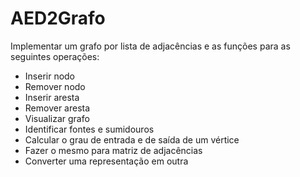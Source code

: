 # AED2Grafo

Implementar um grafo por lista de adjacências e as funções para as seguintes operações:

- Inserir nodo
- Remover nodo
- Inserir aresta
- Remover aresta
- Visualizar grafo
- Identificar fontes e sumidouros
- Calcular o grau de entrada e de saída de um vértice
- Fazer o mesmo para matriz de adjacências
- Converter uma representação em outra
